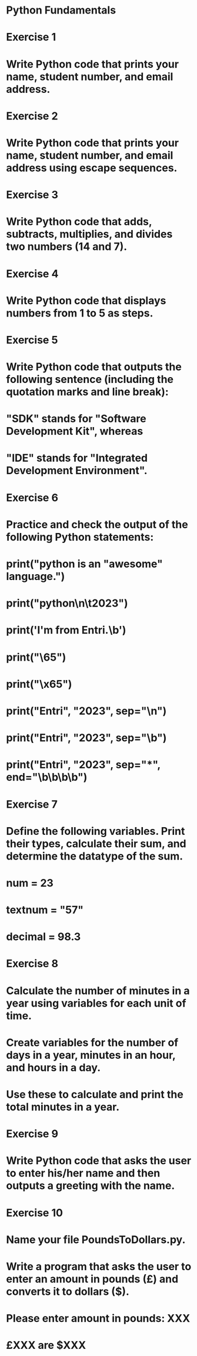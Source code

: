 
# Python Fundamentals

# Exercise 1
# Write Python code that prints your name, student number, and email address.

# Exercise 2
# Write Python code that prints your name, student number, and email address using escape sequences.

# Exercise 3
# Write Python code that adds, subtracts, multiplies, and divides two numbers (14 and 7).

# Exercise 4
# Write Python code that displays numbers from 1 to 5 as steps.

# Exercise 5
# Write Python code that outputs the following sentence (including the quotation marks and line break):
# "SDK" stands for "Software Development Kit", whereas
# "IDE" stands for "Integrated Development Environment".

# Exercise 6
# Practice and check the output of the following Python statements:
# print("python is an \"awesome\" language.")
# print("python\n\t2023")
# print('I\'m from Entri.\b')
# print("\65")
# print("\x65")
# print("Entri", "2023", sep="\n")
# print("Entri", "2023", sep="\b")
# print("Entri", "2023", sep="*", end="\b\b\b\b")

# Exercise 7
# Define the following variables. Print their types, calculate their sum, and determine the datatype of the sum.
# num = 23
# textnum = "57"
# decimal = 98.3

# Exercise 8
# Calculate the number of minutes in a year using variables for each unit of time.
# Create variables for the number of days in a year, minutes in an hour, and hours in a day.
# Use these to calculate and print the total minutes in a year.

# Exercise 9
# Write Python code that asks the user to enter his/her name and then outputs a greeting with the name.

# Exercise 10
# Name your file PoundsToDollars.py.
# Write a program that asks the user to enter an amount in pounds (£) and converts it to dollars ($).
# Please enter amount in pounds: XXX
# £XXX are $XXX

